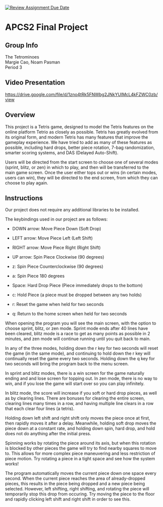 [![Review Assignment Due Date](https://classroom.github.com/assets/deadline-readme-button-24ddc0f5d75046c5622901739e7c5dd533143b0c8e959d652212380cedb1ea36.svg)](https://classroom.github.com/a/syDSSnTt)
# APCS2 Final Project

## Group Info
The Tetrominoes  
Margie Cao, Noam Pasman  
Period 3

## Video Presentation
https://drive.google.com/file/d/1zno4tRk5FNWbg2JNkYUIMcL4kFZWC0zb/view

## Overview
This project is a Tetris game, designed to model the Tetris features on the online platform Tetrio as closely as possible.
Tetris has greatly evolved from its original form, and modern
Tetris has many features that improve the gameplay experience.
We have tried to add as many of these features as possible,
including hard drops, better piece rotation,
7-bag randomization, smarter scoring systems, and
DAS (Delayed Auto-Shift).

Users will be directed from the start screen
to choose one of several modes (sprint, blitz, or zen) in which to play, and then
will be transferred to the main game screen. Once the user
either tops out or wins (in certain modes, users can win),
they will be directed to the end screen, from which they can
choose to play again.

## Instructions

Our project does not require any additional libraries
to be installed.

The keybindings used in our project are as follows:
- DOWN arrow: Move Piece Down (Soft Drop)
- LEFT arrow: Move Piece Left (Left Shift)
- RIGHT arrow: Move Piece Right (Right Shift)
- UP arrow: Spin Piece Clockwise (90 degrees)
- z: Spin Piece Counterclockwise (90 degrees)
- a: Spin Piece 180 degrees
- Space: Hard Drop Piece
(Piece immediately drops to the bottom)
- c: Hold Piece
(a piece must be dropped between any two holds)

- r: Reset the game when held for two seconds
- q: Return to the home screen when held for two seconds

When opening the program you will see the main screen, with the
option to choose sprint, blitz, or zen mode. Sprint mode ends after
40 lines have been cleared, blitz mode is a race to get as many points
as possible in 2 minutes, and zen mode will continue running until
you quit back to main.

In any of the three modes, holding down the r key for two seconds will
reset the game (in the same mode), and continuing to hold down the r key
will continually reset the game every two seconds. Holding down the
q key for two seconds will bring the program back to the menu screen.

In sprint and blitz modes, there is a win screen for the game naturally ending
and and lose screen for topping out. In zen mode, there is no way to win,
and if you lose the game will start over so you can play infinitely.

In blitz mode, the score will increase if you soft or hard drop pieces,
as well as by clearing lines. There are bonuses for clearing the entire screen,
clearing lines many times in a row, and having multiple line clears in a row
that each clear four lines (a tetris).

Holding down left shift and right shift only moves the piece once at first,
then rapidly moves it after a delay. Meanwhile, holding soft drop
moves the piece down at a constant rate, and
holding down spin, hard drop, and hold does not do anything after the initial press.

Spinning works by rotating the piece around its axis, but when this rotation is blocked
by other pieces the game will try to find nearby squares to move to. This allows
for more complex piece maneuvering and less restriction of piece motion. Try rotating
a piece in a tight space and see how the system works!

The program automatically moves the current piece down one space every second.
When the current piece reaches the area of already-dropped pieces, this
results in the piece being dropped and a new piece being selected. However,
left shifting, right shifting, and rotating the piece will temporarily stop this
drop from occuring. Try moving the piece to the floor and rapidly clicking
left shift and right shift in order to see this.